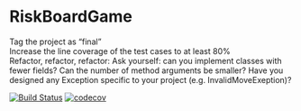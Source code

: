 # RiskBoardGame

Tag the project as “final”  
Increase the line coverage of the test cases to at least 80%   
Refactor, refactor, refactor: Ask yourself:  can you implement classes with fewer fields? Can the number of method arguments be smaller?   Have you designed any Exception specific to your project (e.g. InvalidMoveExeption)?  



[![Build Status](https://travis-ci.org/changjin86/aassdf111.svg?branch=master)](https://travis-ci.org/changjin86/aassdf111)
[![codecov](https://codecov.io/gh/changjin86/RiskBoardGame/branch/master/graph/badge.svg)](https://codecov.io/gh/changjin86/RiskBoardGame)
